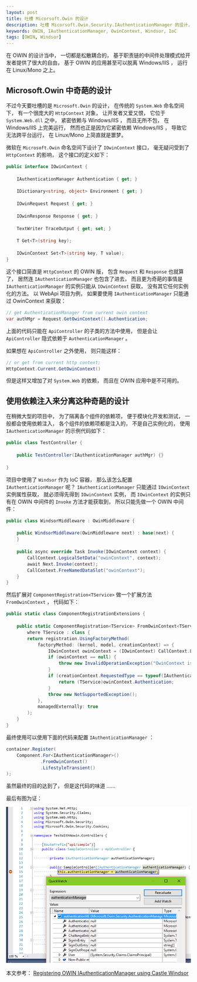 ```yaml
---
layout: post
title: 吐槽 Micorsoft.Owin 的设计
description: 吐槽 Micorsoft.Owin.Security.IAuthenticationManager 的设计， 并提供一个不算完美的解决方案
keywords: OWIN, IAuthenticationManager, OwinContext, Windsor, IoC
tags: [OWIN, Windsor]
---
```


在 OWIN 的设计当中， 一切都是松散耦合的， 基于职责链的中间件处理模式给开发者提供了很大的自由， 基于 OWIN 的应用甚至可以脱离 Windows/IIS ， 运行在 Linux/Mono 之上。

## Microsoft.Owin 中奇葩的设计

不过今天要吐槽的是 `Microsoft.Owin` 的设计， 在传统的 `System.Web` 命名空间下， 有一个很庞大的 `HttpContext` 对象， 让开发者又爱又恨， 它位于 `System.Web.dll` 之中， 紧密依赖与 Windows/IIS ， 而且无所不包， 在 Windows/IIS 上完美运行， 然而也正是因为它紧密依赖 Windows/IIS ， 导致它无法跨平台运行， 在 Linux/Mono 上简直就是噩梦。

微软在 `Microsoft.Owin` 命名空间下设计了 `IOwinContext` 接口， 毫无疑问受到了 `HttpContext` 的影响， 这个接口的定义如下：

```csharp
public interface IOwinContext {

    IAuthenticationManager Authentication { get; }

    IDictionary<string, object> Environment { get; }

    IOwinRequest Request { get; }

    IOwinResponse Response { get; }

    TextWriter TraceOutput { get; set; }

    T Get<T>(string key);

    IOwinContext Set<T>(string key, T value);
}
```

这个接口简直是 `HttpContext` 的 OWIN 版， 包含 `Request` 和 `Response` 也就算了， 居然连 `IAuthenticationManager` 也包含了进去， 而且更为奇葩的事情是 `IAuthenticationManager` 的实例只能从 `IOwinContext` 获取， 没有其它任何实例化的方法。 以 WebApi 项目为例， 如果要使用 `IAuthenticationManager` 只能通过 OwinContext 来获取：

```csharp
// get AuthenticationManager from current owin context
var authMgr = Request.GetOwinContext().Authentication;
```
上面的代码只能在 `ApiController` 的子类的方法中使用， 但是会让 `ApiController` 隐式依赖于 `AuthenticationManager` 。

如果想在 `ApiController` 之外使用， 则只能这样：

```csharp
// or get from current http context;
HttpContext.Current.GetOwinContext()
```

但是这样又增加了对 `System.Web` 的依赖， 而且在 OWIN 应用中是不可用的。

## 使用依赖注入来分离这种奇葩的设计

在稍微大型的项目中， 为了隔离各个组件的依赖项， 便于模块化开发和测试， 一般都会使用依赖注入， 各个组件的依赖项都是注入的， 不是自己实例化的， 使用 `IAuthenticationManager` 的示例代码如下：

```csharp
public class TestController {

	public TestController(IAuthenticationManager authMgr) {}

}
```

项目中使用了 `Windsor` 作为 IoC 容器， 那么该怎么配置 `IAuthenticationManager` 呢？ `IAuthenticationManager` 只能通过 `IOwinContext` 实例属性获取， 就必须得先得到 `IOwinContext` 实例， 而 `IOwinContext` 的实例只有在 OWIN 中间件的 `Invoke` 方法才能获取到， 所以只能先做一个 OWIN 中间件：

```csharp
public class WindsorMiddleware : OwinMiddleware {

    public WindsorMiddleware(OwinMiddleware next) : base(next) {
    }

    public async override Task Invoke(IOwinContext context) {
        CallContext.LogicalSetData("owinContext", context);
        await Next.Invoke(context);
        CallContext.FreeNamedDataSlot("owinContext");
    }
}
```

然后扩展对 `ComponentRegistration<TService>` 做一个扩展方法 `FromOwinContext` ， 代码如下：

```csharp
public static class ComponentRegistrationExtensions {
    
    public static ComponentRegistration<TService> FromOwinContext<TService>(this ComponentRegistration<TService> registration)
        where TService : class {
        return registration.UsingFactoryMethod(
            factoryMethod: (kernel, model, creationContext) => {
                IOwinContext owinContext = (IOwinContext) CallContext.LogicalGetData("owinContext");
                if (owinContext == null) {
                    throw new InvalidOperationException("OwinContext is null!");
                }
                if (creationContext.RequestedType == typeof(IAuthenticationManager)) {
                    return (TService)owinContext.Authentication;
                }
                throw new NotSupportedException();
            },
            managedExternally: true
        );
    }
}
```

最终使用可以使用下面的代码来配置 `IAuthenticationManager` ：

```csharp
container.Register(
    Component.For<IAuthenticationManager>()
             .FromOwinContext()
             .LifestyleTransient()
);
```

虽然最终的目的达到了， 但是这代码的味道 ......

最后有图为证：

![Resolve IAuthenticationManager](/assets/post-images/resolve-authentication-manager.png)

本文参考： [Registering OWIN IAuthenticationManager using Castle Windsor](http://stackoverflow.com/questions/31807415/registering-owin-iauthenticationmanager-using-castle-windsor)

